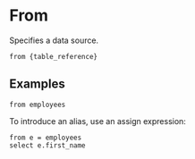 # From

Specifies a data source.

```prql_no_test
from {table_reference}
```

## Examples

```prql
from employees
```


To introduce an alias, use an assign expression:

```prql
from e = employees
select e.first_name
```